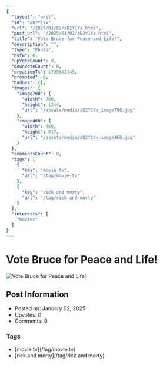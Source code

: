 ```yaml
---
{
  "layout": "post",
  "id": "aD2Y1Yx",
  "url": "/2025/01/02/aD2Y1Yx.html",
  "post_url": "/2025/01/02/aD2Y1Yx.html",
  "title": "Vote Bruce for Peace and Life!",
  "description": "",
  "type": "Photo",
  "nsfw": 0,
  "upVoteCount": 0,
  "downVoteCount": 0,
  "creationTs": 1735842145,
  "promoted": 0,
  "badges": [],
  "images": {
    "image700": {
      "width": 700,
      "height": 1244,
      "url": "/assets/media/aD2Y1Yx_image700.jpg"
    },
    "image460": {
      "width": 460,
      "height": 817,
      "url": "/assets/media/aD2Y1Yx_image460.jpg"
    }
  },
  "commentsCount": 0,
  "tags": [
    {
      "key": "movie tv",
      "url": "/tag/movie-tv"
    },
    {
      "key": "rick and morty",
      "url": "/tag/rick-and-morty"
    }
  ],
  "interests": [
    "movies"
  ]
}
---
```


# Vote Bruce for Peace and Life!

![Vote Bruce for Peace and Life!](/assets/media/aD2Y1Yx_image700.jpg)

## Post Information

- Posted on: January 02, 2025
- Upvotes: 0
- Comments: 0

### Tags

- [movie tv](/tag/movie tv)
- [rick and morty](/tag/rick and morty)
